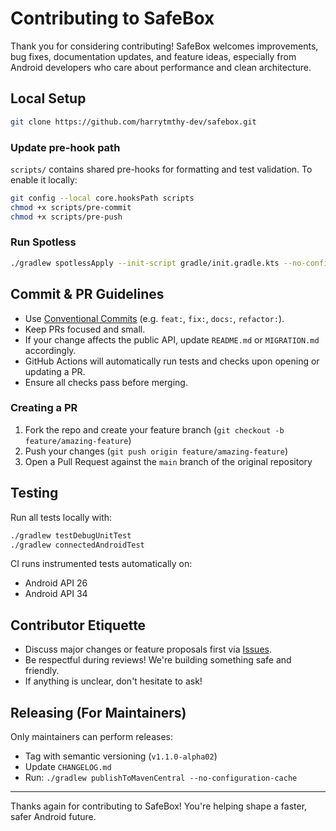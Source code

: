 # Contributing to SafeBox

Thank you for considering contributing! SafeBox welcomes improvements, bug fixes, documentation updates, and feature ideas, especially from Android developers who care about performance and clean architecture.

## Local Setup

```bash
git clone https://github.com/harrytmthy-dev/safebox.git
```

### Update pre-hook path

`scripts/` contains shared pre-hooks for formatting and test validation. To enable it locally:

```bash
git config --local core.hooksPath scripts
chmod +x scripts/pre-commit
chmod +x scripts/pre-push
```

### Run Spotless

```bash
./gradlew spotlessApply --init-script gradle/init.gradle.kts --no-configuration-cache
```

## Commit & PR Guidelines

- Use [Conventional Commits](https://www.conventionalcommits.org/en/v1.0.0/) (e.g. `feat:`, `fix:`, `docs:`, `refactor:`).
- Keep PRs focused and small.
- If your change affects the public API, update `README.md` or `MIGRATION.md` accordingly.
- GitHub Actions will automatically run tests and checks upon opening or updating a PR.
- Ensure all checks pass before merging.

### Creating a PR

1. Fork the repo and create your feature branch (`git checkout -b feature/amazing-feature`)
2. Push your changes (`git push origin feature/amazing-feature`)
3. Open a Pull Request against the `main` branch of the original repository

## Testing

Run all tests locally with:

```bash
./gradlew testDebugUnitTest
./gradlew connectedAndroidTest
```

CI runs instrumented tests automatically on:
- Android API 26
- Android API 34

## Contributor Etiquette

- Discuss major changes or feature proposals first via [Issues](https://github.com/harrytmthy-dev/safebox/issues).
- Be respectful during reviews! We're building something safe and friendly.
- If anything is unclear, don't hesitate to ask!

## Releasing (For Maintainers)

Only maintainers can perform releases:
- Tag with semantic versioning (`v1.1.0-alpha02`)
- Update `CHANGELOG.md`
- Run: `./gradlew publishToMavenCentral --no-configuration-cache`

---

Thanks again for contributing to SafeBox! You're helping shape a faster, safer Android future.